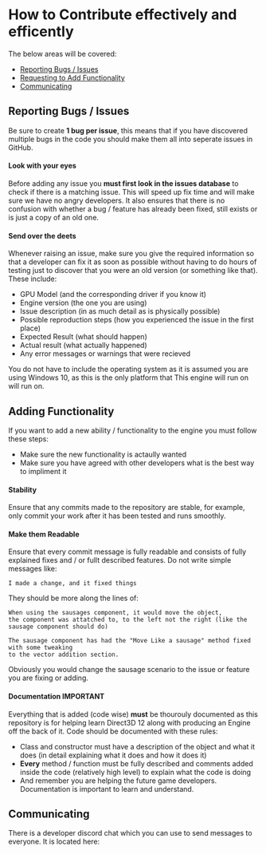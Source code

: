 # How to Contribute effectively and efficently
The below areas will be covered:
- [Reporting Bugs / Issues](#Reporting-Bugs-/-Issues)
- [Requesting to Add Functionality](#Requesting-to-Add-Functionality)
- [Communicating](#Communicating)

## Reporting Bugs / Issues
Be sure to create **1 bug per issue**, this means that if you have discovered multiple bugs in the code you should make them all into seperate issues in GitHub.

#### Look with your eyes
Before adding any issue you **must first look in the issues database** to check if there is a matching issue. 
This will speed up fix time and will make sure we have no angry developers. 
It also ensures that there is no confusion with whether a bug / feature has already been fixed, still exists or is just a copy of an old one.

#### Send over the deets
Whenever raising an issue, make sure you give the required information so that a developer can fix it as soon as possible without having to do hours of testing just to discover that you were an old version (or something like that).
These include:
- GPU Model (and the corresponding driver if you know it)
- Engine version (the one you are using)
- Issue description (in as much detail as is physically possible)
- Possible reproduction steps (how you experienced the issue in the first place)
- Expected Result (what should happen)
- Actual result (what actually happened)
- Any error messages or warnings that were recieved

You do not have to include the operating system as it is assumed you are using Windows 10, as this is the only platform that This engine will run on will run on.

## Adding Functionality
If you want to add a new ability / functionality to the engine you must follow these steps:
- Make sure the new functionality is actaully wanted
- Make sure you have agreed with other developers what is the best way to impliment it

#### Stability
Ensure that any commits made to the repository are stable, for example, only commit your work after it has been tested and runs smoothly.

#### Make them Readable
Ensure that every commit message is fully readable and consists of fully explained fixes and / or fullt described features.
Do not write simple messages like:
```
I made a change, and it fixed things
```
They should be more along the lines of:
```
When using the sausages component, it would move the object,
the component was attatched to, to the left not the right (like the sausage component should do)

The sausage component has had the "Move Like a sausage" method fixed with some tweaking 
to the vector addition section.
```
Obviously you would change the sausage scenario to the issue or feature you are fixing or adding.

#### Documentation IMPORTANT
Everything that is added (code wise) ****must**** be thourouly documented as this repository is for helping learn Direct3D 12 along with producing an Engine off the back of it.
Code should be documented with these rules:
- Class and constructor must have a description of the object and what it does (in detail explaining what it does and how it does it)
- **Every** method / function must be fully described and comments added inside the code (relatively high level) to explain what the code is doing
- And remember you are helping the future game developers. Documentation is important to learn and understand.


## Communicating
There is a developer discord chat which you can use to send messages to everyone. It is located here:

